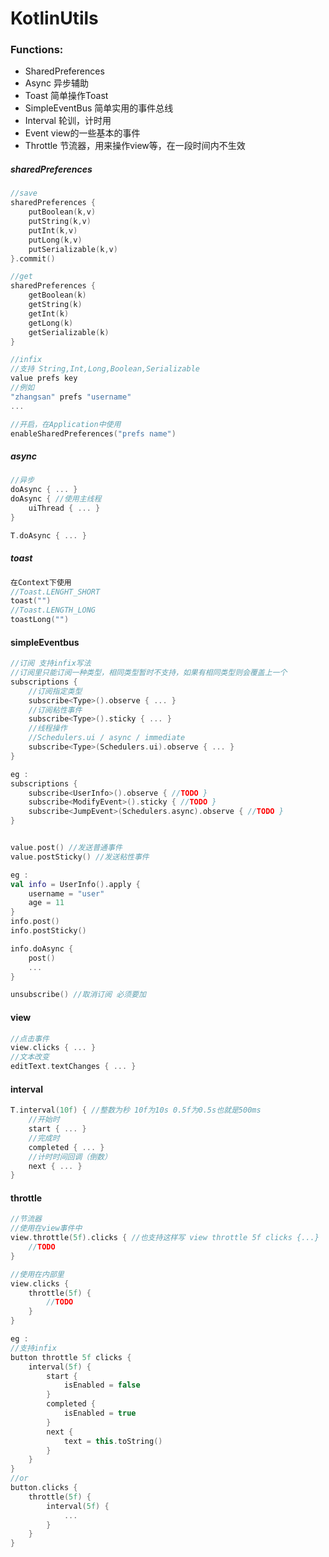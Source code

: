 # KotlinUtils

### Functions:

 +  SharedPreferences
 +  Async   异步辅助
 +  Toast  简单操作Toast
 +  SimpleEventBus     简单实用的事件总线
 +  Interval   轮训，计时用
 +  Event  view的一些基本的事件
 +  Throttle   节流器，用来操作view等，在一段时间内不生效

##### sharedPreferences

```kotlin
//save
sharedPreferences {
    putBoolean(k,v)
    putString(k,v)
    putInt(k,v)
    putLong(k,v)
    putSerializable(k,v)
}.commit()

//get
sharedPreferences {
    getBoolean(k)
    getString(k)
    getInt(k)
    getLong(k)
    getSerializable(k)
}

//infix 
//支持 String,Int,Long,Boolean,Serializable
value prefs key
//例如
"zhangsan" prefs "username"
...

//开启，在Application中使用
enableSharedPreferences("prefs name")
```

##### async

```kotlin
//异步
doAsync { ... }
doAsync { //使用主线程
    uiThread { ... }
}

T.doAsync { ... }
```

##### toast

```kotlin
在Context下使用
//Toast.LENGHT_SHORT
toast("")
//Toast.LENGTH_LONG
toastLong("")
```

####  simpleEventbus

```kotlin
//订阅 支持infix写法
//订阅里只能订阅一种类型，相同类型暂时不支持，如果有相同类型则会覆盖上一个
subscriptions {
    //订阅指定类型
    subscribe<Type>().observe { ... }
    //订阅粘性事件
    subscribe<Type>().sticky { ... }
    //线程操作
    //Schedulers.ui / async / immediate
    subscribe<Type>(Schedulers.ui).observe { ... }
}

eg :
subscriptions {
    subscribe<UserInfo>().observe { //TODO }
    subscribe<ModifyEvent>().sticky { //TODO }
    subscribe<JumpEvent>(Schedulers.async).observe { //TODO }
}


value.post() //发送普通事件
value.postSticky() //发送粘性事件

eg : 
val info = UserInfo().apply {
    username = "user"
    age = 11
}
info.post()
info.postSticky()

info.doAsync {
    post()
    ...
}

unsubscribe() //取消订阅 必须要加

```

#### view

```kotlin
//点击事件
view.clicks { ... }
//文本改变
editText.textChanges { ... }
```

#### interval

```kotlin
T.interval(10f) { //整数为秒 10f为10s 0.5f为0.5s也就是500ms
    //开始时
    start { ... }
    //完成时
    completed { ... }
    //计时时间回调（倒数）
    next { ... }
}
```

#### throttle

```kotlin
//节流器
//使用在view事件中
view.throttle(5f).clicks { //也支持这样写 view throttle 5f clicks {...}
    //TODO
}

//使用在内部里
view.clicks {
    throttle(5f) {
        //TODO
    }
}

eg : 
//支持infix
button throttle 5f clicks {
    interval(5f) {
        start {
            isEnabled = false
        }
        completed {
            isEnabled = true
        }
        next {
            text = this.toString()
        }
    }
}
//or 
button.clicks {
    throttle(5f) {
        interval(5f) {
            ...
        }
    }
}
```

